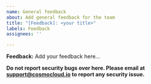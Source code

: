 ```yaml
---
name: General feedback
about: Add general feedback for the team
title: "[Feedback]: <your title>"
labels: Feedback
assignees: ''

---
```


**Feedback:**
Add your feedback here...

**Do not report security bugs over here. Please email at <support@cosmocloud.io> to report any security issue.**
